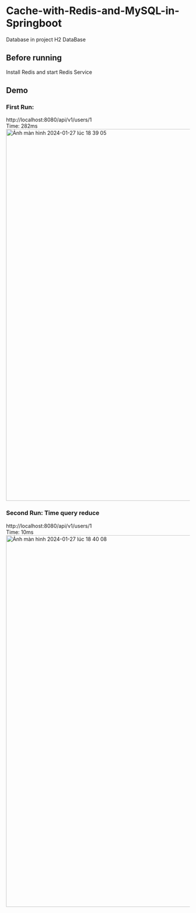 # Cache-with-Redis-and-MySQL-in-Springboot
Database in project H2 DataBase

## Before running
Install Redis and start Redis Service

## Demo
### First Run: 
http://localhost:8080/api/v1/users/1 <br>
Time: 282ms
<img width="1015" alt="Ảnh màn hình 2024-01-27 lúc 18 39 05" src="https://github.com/tranquanghuy-09/CacheWithRedisAndMySQL-Springboot/assets/107989088/63dfa21e-6d16-499c-94c1-5ec2092a2d41">
### Second Run: Time query reduce
http://localhost:8080/api/v1/users/1 <br>
Time: 10ms
<img width="1015" alt="Ảnh màn hình 2024-01-27 lúc 18 40 08" src="https://github.com/tranquanghuy-09/CacheWithRedisAndMySQL-Springboot/assets/107989088/761ae0d0-14cf-46d2-a2e7-bcbb0dcbe5c8">
